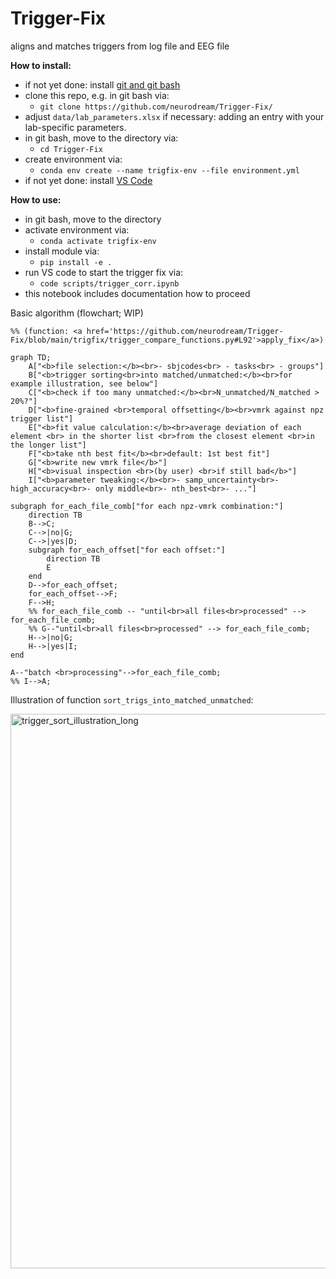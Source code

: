 # Trigger-Fix
aligns and matches triggers from log file and EEG file

**How to install:**
- if not yet done: install [git and git bash](https://git-scm.com/downloads/win)
- clone this repo, e.g. in git bash via:
    - ```git clone https://github.com/neurodream/Trigger-Fix/```
- adjust ```data/lab_parameters.xlsx``` if necessary: adding an entry with your lab-specific parameters.
- in git bash, move to the directory via:
    - ```cd Trigger-Fix```
- create environment via:
    - ```conda env create --name trigfix-env --file environment.yml```
- if not yet done: install [VS Code](https://code.visualstudio.com/download)
 
**How to use:**
- in git bash, move to the directory
- activate environment via:
    - ```conda activate trigfix-env```
- install module via:
    - ```pip install -e .```
- run VS code to start the trigger fix via:
    - ```code scripts/trigger_corr.ipynb```
- this notebook includes documentation how to proceed

Basic algorithm (flowchart; WIP)

```mermaid
%% (function: <a href='https://github.com/neurodream/Trigger-Fix/blob/main/trigfix/trigger_compare_functions.py#L92'>apply_fix</a>)

graph TD;
    A["<b>file selection:</b><br>- sbjcodes<br> - tasks<br> - groups"]
    B["<b>trigger sorting<br>into matched/unmatched:</b><br>for example illustration, see below"]
    C["<b>check if too many unmatched:</b><br>N_unmatched/N_matched > 20%?"]
    D["<b>fine-grained <br>temporal offsetting</b><br>vmrk against npz trigger list"]
    E["<b>fit value calculation:</b><br>average deviation of each element <br> in the shorter list <br>from the closest element <br>in the longer list"]
    F["<b>take nth best fit</b><br>default: 1st best fit"]
    G["<b>write new vmrk file</b>"]
    H["<b>visual inspection <br>(by user) <br>if still bad</b>"]
    I["<b>parameter tweaking:</b><br>- samp_uncertainty<br>- high_accuracy<br>- only middle<br>- nth_best<br>- ..."]

subgraph for_each_file_comb["for each npz-vmrk combination:"]
    direction TB
    B-->C;
    C-->|no|G;
    C-->|yes|D;
    subgraph for_each_offset["for each offset:"]
        direction TB
        E
    end
    D-->for_each_offset;
    for_each_offset-->F;
    F-->H;
    %% for_each_file_comb -- "until<br>all files<br>processed" --> for_each_file_comb;
    %% G--"until<br>all files<br>processed" --> for_each_file_comb;
    H-->|no|G;
    H-->|yes|I;
end

A--"batch <br>processing"-->for_each_file_comb;
%% I-->A;
```


Illustration of function ```sort_trigs_into_matched_unmatched```:

<img width="887" alt="trigger_sort_illustration_long" src="https://github.com/neurodream/Trigger-Fix/assets/117816806/6502e69c-d122-45f2-a09f-acb25a56a70d">
